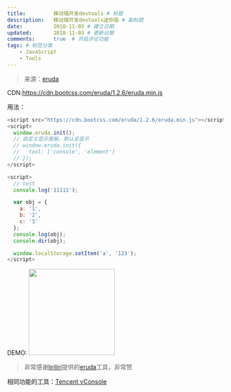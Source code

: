 ```yaml
---
title:         移动端开发devtools # 标题
description:   移动端开发devtools迷你版 # 副标题
date:          2018-11-03 # 建立日期
updated:       2018-11-03 # 更新日期
comments:      true  # 开启评论功能
tags: # 标签分类
    - JavaScript
    - Tools
---
```


>来源：[eruda](https://github.com/liriliri/eruda)

CDN:https://cdn.bootcss.com/eruda/1.2.6/eruda.min.js

用法：
```js
<script src="https://cdn.bootcss.com/eruda/1.2.6/eruda.min.js"></script>
<script>
  window.eruda.init();
  // 自定义显示面板，默认全显示
  // window.eruda.init({
  //   tool: ['console', 'element']
  // });
</script>

<script>
  // test
  console.log('11111');

  var obj = {
    a: '1',
    b: '2', 
    c: '3'
  };
  console.log(obj);
  console.dir(obj);

  window.localStorage.setItem('a', '123');
</script>
```


DEMO:
<img src="../images/javascript/mobile-console-demo.png" width="200px" />


>非常感谢[liriliri](https://github.com/liriliri)提供的[eruda](https://github.com/liriliri/eruda)工具，非常赞


相同功能的工具：[Tencent vConsole](https://github.com/Tencent/vConsole/blob/dev/README_CN.md)